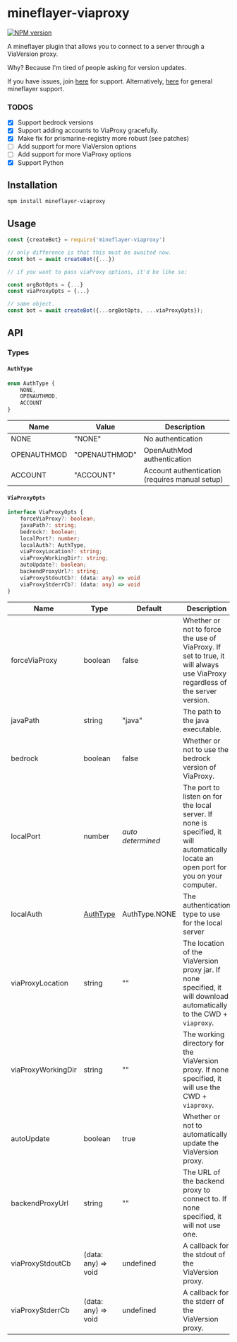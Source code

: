 # mineflayer-viaproxy

[![NPM version](https://img.shields.io/npm/v/mineflayer-viaproxy.svg)](http://npmjs.com/package/mineflayer-viaproxy)


A mineflayer plugin that allows you to connect to a server through a ViaVersion proxy.

Why? Because I'm tired of people asking for version updates.

If you have issues, join [here](https://discord.gg/g3w4G88y) for support. 
Alternatively, [here](https://discord.gg/prismarinejs-413438066984747026) for general mineflayer support.


### TODOS
- [x] Support bedrock versions
- [x] Support adding accounts to ViaProxy gracefully.
- [x] Make fix for prismarine-registry more robust (see patches) 
- [ ] Add support for more ViaVersion options
- [ ] Add support for more ViaProxy options
- [x] Support Python

## Installation

```bash
npm install mineflayer-viaproxy
```

## Usage

```js
const {createBot} = require('mineflayer-viaproxy')

// only difference is that this must be awaited now.
const bot = await createBot({...})

// if you want to pass viaProxy options, it'd be like so:

const orgBotOpts = {...}
const viaProxyOpts = {...}

// same object. 
const bot = await createBot({...orgBotOpts, ...viaProxyOpts});

```

## API

### Types

#### `AuthType`

```ts
enum AuthType {
    NONE,
    OPENAUTHMOD,
    ACCOUNT
}
```
| Name | Value | Description |
|------|-------|-------------|
| NONE | "NONE" | No authentication |
| OPENAUTHMOD | "OPENAUTHMOD" | OpenAuthMod authentication |
| ACCOUNT | "ACCOUNT" | Account authentication (requires manual setup) |

#### `ViaProxyOpts`

```ts
interface ViaProxyOpts {
    forceViaProxy?: boolean;
    javaPath?: string;
    bedrock?: boolean;
    localPort?: number;
    localAuth?: AuthType,
    viaProxyLocation?: string;
    viaProxyWorkingDir?: string;
    autoUpdate?: boolean;
    backendProxyUrl?: string;
    viaProxyStdoutCb?: (data: any) => void
    viaProxyStderrCb?: (data: any) => void
}
```

| Name | Type | Default | Description |
|------|------|---------|-------------|
| forceViaProxy | boolean | false | Whether or not to force the use of ViaProxy. If set to true, it will always use ViaProxy regardless of the server version. |
| javaPath | string | "java" | The path to the java executable. |
| bedrock | boolean | false | Whether or not to use the bedrock version of ViaProxy. |
| localPort | number | *auto determined* | The port to listen on for the local server. If none is specified, it will automatically locate an open port for you on your computer. |
| localAuth | <a href="#authtype">AuthType</a> | AuthType.NONE | The authentication type to use for the local server |
| viaProxyLocation | string | "" | The location of the ViaVersion proxy jar. If none specified, it will download automatically to the CWD + `viaproxy`. |
| viaProxyWorkingDir | string | "" | The working directory for the ViaVersion proxy. If none specified, it will use the CWD + `viaproxy`. |
| autoUpdate | boolean | true | Whether or not to automatically update the ViaVersion proxy. |
| backendProxyUrl | string | "" | The URL of the backend proxy to connect to. If none specified, it will not use one. |
| viaProxyStdoutCb | (data: any) => void | undefined | A callback for the stdout of the ViaVersion proxy. |
| viaProxyStderrCb | (data: any) => void | undefined | A callback for the stderr of the ViaVersion proxy. |

